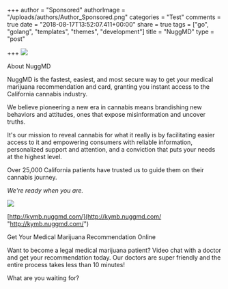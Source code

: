 +++
author = "Sponsored"
authorImage = "/uploads/authors/Author_Sponsored.png"
categories = "Test"
comments = true
date = "2018-08-17T13:52:07.411+00:00"
share = true
tags = ["go", "golang", "templates", "themes", "development"]
title = "NuggMD"
type = "post"

+++
![](/uploads/nuggMd.jpg)

About NuggMD

NuggMD is the fastest, easiest, and most secure way to get your medical marijuana recommendation and card, granting you instant access to the California cannabis industry.

We believe pioneering a new era in cannabis means brandishing new behaviors and attitudes, ones that expose misinformation and uncover truths.

It's our mission to reveal cannabis for what it really is by facilitating easier access to it and empowering consumers with reliable information, personalized support and attention, and a conviction that puts your needs at the highest level.

Over 25,000 California patients have trusted us to guide them on their cannabis journey.

_We're ready when you are._

![](/uploads/IMG-8183.JPG)

[http://kymb.nuggmd.com/](http://kymb.nuggmd.com/ "http://kymb.nuggmd.com/")

Get Your Medical Marijuana Recommendation Online

Want to become a legal medical marijuana patient? Video chat with a doctor and get your recommendation today. Our doctors are super friendly and the entire process takes less than 10 minutes!

What are you waiting for?